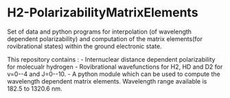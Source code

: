 # H2-PolarizabilityMatrixElements
Set of data and python programs for interpolation (of wavelength dependent polarizability) and computation of the matrix elements(for rovibrational states) within the ground electronic state.

This repository contains :
    - Internuclear distance dependent polarizability for molecualr hydrogen
    - Rovibrational wavefunctions for H2, HD and D2 for v=0--4 and J=0--10.
    - A python module which can be used to compute the wavelength dependent matrix elements. Wavelength range available is 182.5 to 1320.6 nm.
